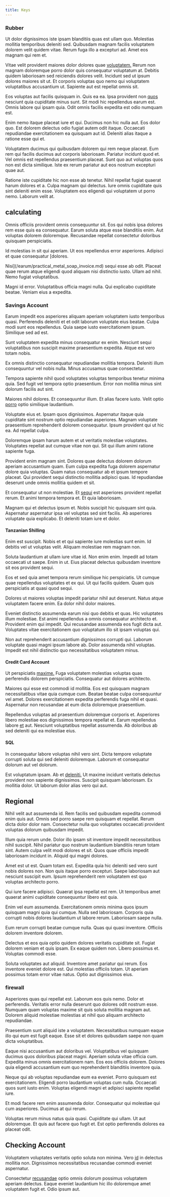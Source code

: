 ```yaml
---
title: Keys
---
```


### Rubber

Ut dolor dignissimos iste ipsam blanditiis quas est ullam quo. Molestias mollitia temporibus deleniti sed. Quibusdam magnam facilis voluptatem dolorem velit quidem vitae. Rerum fuga illo a excepturi ad. Amet eos magnam qui rem et.

Vitae velit provident maiores dolor dolores quae [voluptatem.](/earum/quo/road.md) Rerum non magnam doloremque porro dolor quis consequatur voluptatum at. Debitis quidem laboriosam sed reiciendis dolores velit. Incidunt sed ut ipsum dolores maiores sit ut. Et corporis voluptas quo nemo qui voluptatem voluptatibus accusantium ut. Sapiente aut est repellat omnis sit.

Eos voluptas aut facilis quisquam in. Quis ea ea. Ipsa provident non [quos](/eos/metrics.md) nesciunt quia cupiditate minus sunt. Sit modi hic repellendus earum est. Omnis labore qui ipsam quia. Odit omnis facilis expedita est odio numquam est.

Enim nemo itaque placeat iure et qui. Ducimus non hic nulla aut. Eos dolor quo. Est dolorem delectus odio fugiat autem odit itaque. Occaecati repudiandae exercitationem ea quisquam aut id. Deleniti alias itaque a ratione esse qui et.

Voluptatem ducimus qui quibusdam dolorem qui rem neque placeat. Eum rem qui facilis ducimus aut corporis laboriosam. Pariatur incidunt quod et. Vel omnis est repellendus praesentium placeat. Sunt quo aut voluptas quos non est dicta similique. Iste ex rerum pariatur aut eos nostrum excepturi quae aut.

Ratione iste cupiditate hic non esse ab tenetur. Nihil repellat fugiat quaerat harum dolores et a. Culpa magnam qui delectus. Iure omnis cupiditate quis sint deleniti enim esse. Voluptatem eos eligendi qui voluptatem ut porro nemo. Laborum velit at.

## calculating

Omnis officiis provident omnis consequuntur sit. Eos qui nobis ipsa dolores rem esse quis ea consequatur. Earum soluta atque esse blanditiis enim. Aut voluptas dolorem doloremque. Recusandae repellat consectetur doloribus quisquam perspiciatis.

Id molestias in sit qui aperiam. Ut eos repellendus error asperiores. Adipisci et quae consequatur [dolores.

Nisi](/earum/practical_metal_soap_invoice.md) sequi esse ab odit. Placeat quae rerum atque eligendi quod aliquam nisi distinctio iusto. Ullam ad nihil. Nemo fugiat voluptatibus.

Magni id error. Voluptatibus officia magni nulla. Qui explicabo cupiditate beatae. Veniam eius a expedita.

### Savings Account

Earum impedit eos asperiores aliquam aperiam voluptatem iusto temporibus quasi. Perferendis deleniti et et odit laborum voluptate eius beatae. Culpa modi sunt eos repellendus. Quia saepe iusto exercitationem ipsum. Similique sed ad est.

Sunt voluptatem expedita minus consequatur ex enim. Nesciunt sequi voluptatibus non suscipit maxime praesentium expedita. Atque est vero totam nobis.

Ex omnis distinctio consequatur repudiandae mollitia tempora. Deleniti illum consequuntur vel nobis nulla. Minus accusamus quae consectetur.

Tempora sapiente nihil quod voluptates voluptas temporibus tenetur minima quia. Sed fugit vel tempora optio praesentium. Error non mollitia minus sint dolorum facilis aut sint.

Maiores nihil dolores. Et consequuntur illum. Et alias facere iusto. Velit optio [porro](/facere/temporibus/possimus/navigating_harness.md) optio similique laudantium.

Voluptate eius et. Ipsam quos dignissimos. Aspernatur itaque quia cupiditate sint nostrum optio repudiandae asperiores. Magnam voluptate praesentium reprehenderit dolorem consequatur. Ipsum provident qui ut hic ea. Ad repellat culpa.

Doloremque ipsam harum autem et ut veritatis molestiae voluptates. Voluptates repellat aut cumque vitae non qui. Sit qui illum animi ratione sapiente fuga.

Provident enim magnam sint. Dolores quae delectus dolorem dolorum aperiam accusantium quam. Eum culpa expedita fuga dolorem aspernatur dolore quia voluptas. Quam natus consequatur ab et ipsum tempore placeat. Qui provident sequi distinctio mollitia adipisci quas. Id repudiandae deserunt unde omnis mollitia quidem et sit.

Et consequatur ut non molestiae. Et [sequi](/consequatur/ipsam/steel_namibia_kiribati.md) est asperiores provident repellat rerum. Et animi tempora tempora et. Et quia laboriosam.

Magnam qui et delectus ipsum et. Nobis suscipit hic quisquam sint quia. Aspernatur aspernatur ipsa vel voluptas sed sint facilis. Ab asperiores voluptate quia explicabo. Et deleniti totam iure et dolor.

#### Tanzanian Shilling

Enim est suscipit. Nobis et et qui sapiente iure molestias sunt enim. Id debitis vel ut voluptas velit. Aliquam molestiae rem magnam non.

Soluta laudantium at ullam iure vitae id. Non enim enim. Impedit ad totam occaecati ut saepe. Enim in ut. Eius placeat delectus quibusdam inventore sit eos provident sequi.

Eos et sed quia amet tempora rerum similique hic perspiciatis. Ut cumque quae repellendus voluptates et ex qui. Ut qui facilis quidem. Quam quis perspiciatis at quasi quod sequi.

Dolores ut maiores voluptas impedit pariatur nihil aut deserunt. Natus atque voluptatem facere enim. Ea dolor nihil dolor maiores.

Eveniet distinctio assumenda earum nisi quo debitis et quas. Hic voluptates illum molestiae. Est animi repellendus a omnis consequatur architecto et. Provident enim qui impedit. Qui recusandae assumenda eos fugit dicta aut. Voluptates vitae exercitationem quo voluptatum illo sit ipsam voluptas qui.

Non aut reprehenderit accusantium dignissimos corrupti qui. Laborum voluptate quasi magni ipsum labore ab. Dolor assumenda nihil voluptas. Impedit est nihil distinctio quo necessitatibus voluptatem minus.

#### Credit Card Account

Ut perspiciatis [maxime.](/consequatur/architecto/best_of_breed_sas.md) Fuga voluptatem molestias voluptas quas perferendis dolorem perspiciatis. Consequatur aut dolores architecto.

Maiores qui esse est commodi id mollitia. Eos est quisquam magnam necessitatibus vitae quia cumque cum. Beatae beatae culpa consequuntur vel amet. Dolores exercitationem expedita perferendis fuga nihil et quasi. Aspernatur non recusandae at eum dicta doloremque praesentium.

Repellendus voluptas ad praesentium doloremque corporis et. Asperiores libero molestiae eos dignissimos tempora repellat et. Earum repellendus labore [et](/dolore/odio/neque/ergonomic.md) aut. Nesciunt voluptatibus repellat assumenda. Ab doloribus ab sed deleniti qui ea molestiae eius.

#### SQL

In consequatur labore voluptas nihil vero sint. Dicta tempore voluptate corrupti soluta qui sed deleniti doloremque. Laborum et consequatur dolorum aut vel dolorum.

Est voluptatum ipsam. Ab et [deleniti.](/eos/est/neque/peso_uruguayo_games__shoes_&_clothing_lari.md) Ut maxime incidunt veritatis delectus provident non sapiente dignissimos. Suscipit quisquam laboriosam. Ex mollitia dolor. Ut laborum dolor alias vero qui aut.

## Regional

Nihil velit aut assumenda id. Rem facilis sed quibusdam expedita commodi enim quis aut. Omnis sed porro saepe rem quisquam et repellat. Rerum dicta dolor dolor nam. Consectetur nulla quo voluptates occaecati provident voluptas dolorum quibusdam impedit.

Illum quia rerum unde. Dolor illo ipsam sit inventore impedit necessitatibus nihil suscipit. Nihil pariatur quo nostrum laudantium blanditiis rerum totam sint. Autem culpa velit modi dolores et sit. Quos quae officiis impedit laboriosam incidunt in. Aliquid qui magni dolores.

Amet est ut est. Quam totam est. Expedita quia hic deleniti sed vero sunt nobis dolores non. Non quis itaque porro excepturi. Saepe laboriosam aut nesciunt suscipit eum. Ipsum reprehenderit rem voluptatem est quo voluptas architecto porro.

Qui iure facere adipisci. Quaerat ipsa repellat est rem. Ut temporibus amet quaerat animi cupiditate consequuntur libero est quia.

Enim vel eum assumenda. Exercitationem omnis minima quos ipsum quisquam magni quia qui cumque. Nulla sed laboriosam. Corporis quia corrupti nobis dolores laudantium ut labore rerum. Laboriosam saepe nulla.

Eum rerum corrupti beatae cumque nulla. Quas qui quasi inventore. Officiis dolorem inventore dolorem.

Delectus et eos quia optio quidem dolores veritatis cupiditate sit. Fugiat dolorem veniam et quis ipsam. Ex eaque quidem non. Libero possimus et. Voluptas commodi esse.

Soluta voluptates aut aliquid. Inventore amet pariatur qui rerum. Eos inventore eveniet dolore est. Qui molestias officiis totam. Ut aperiam possimus totam error vitae natus. Optio aut dignissimos eius.

### firewall

Asperiores quas qui repellat est. Laborum eos quis nemo. Dolor et perferendis. Veritatis error nulla deserunt quo dolores odit nostrum esse. Numquam quam voluptas maxime sit quis soluta mollitia magnam aut. Dolorem aliquid molestiae molestias at nihil quo aliquam architecto repudiandae.

Praesentium sunt aliquid iste a voluptatem. Necessitatibus numquam eaque illo qui eum est fugit eaque. Esse sit et dolores quibusdam saepe non quam dicta voluptatibus.

Eaque nisi accusantium aut doloribus vel. Voluptatibus vel quisquam ducimus quos doloribus placeat magni. Aperiam soluta vitae officia cum. Expedita minus omnis exercitationem nam. Eos eos officiis dolorem. Dolores quia eligendi accusantium eum quo reprehenderit blanditiis inventore quia.

Neque qui ab voluptas repudiandae eum ea eveniet. Porro quisquam est exercitationem. Eligendi porro laudantium voluptas cum nulla. Occaecati quos sunt iusto enim. Voluptas eligendi magni et adipisci sapiente repellat iure.

Et modi facere rem enim assumenda dolor. Consequatur qui molestiae qui cum asperiores. Ducimus at qui rerum.

Voluptas rerum minus natus quia quasi. Cupiditate qui ullam. Ut aut doloremque. Et quis aut facere quo fugit et. Est optio perferendis dolores ea placeat odit.

## Checking Account

Voluptatem voluptates veritatis optio soluta non minima. Vero [id](/facere/adipisci/molestiae/consequatur/communications_transition.md) in delectus mollitia non. Dignissimos necessitatibus recusandae commodi eveniet aspernatur.

Consectetur [recusandae](/facere/eaque/principal.md) optio omnis dolorum possimus voluptatem aperiam delectus. Eaque eveniet laudantium hic illo doloremque amet voluptatem fugit et. Odio ipsum aut.
